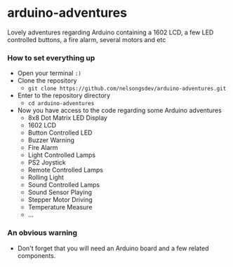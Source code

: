 # arduino-adventures

Lovely adventures regarding Arduino containing a 1602 LCD, a few LED controlled buttons, a fire alarm, several motors and etc

### How to set everything up

- Open your terminal `:)`
- Clone the repository
  - `git clone https://github.com/nelsongsdev/arduino-adventures.git`
- Enter to the repository directory
  - `cd arduino-adventures`
- Now you have access to the code regarding some Arduino adventures
  - 8x8 Dot Matrix LED Display
  - 1602 LCD
  - Button Controlled LED
  - Buzzer Warning
  - Fire Alarm
  - Light Controlled Lamps
  - PS2 Joystick
  - Remote Controlled Lamps
  - Rolling Light
  - Sound Controlled Lamps
  - Sound Sensor Playing
  - Stepper Motor Driving
  - Temperature Measure
  - ...

### An obvious warning

- Don't forget that you will need an Arduino board and a few related components.
